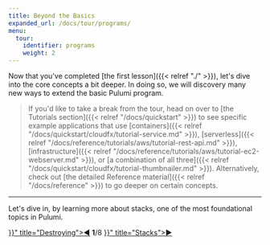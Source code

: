 ```yaml
---
title: Beyond the Basics
expanded_url: /docs/tour/programs/
menu:
  tour:
    identifier: programs
    weight: 2
---
```


Now that you've completed [the first lesson]({{< relref "./" >}}), let's dive into the core concepts a bit deeper.  In doing
so, we will discovery many new ways to extend the basic Pulumi program.

> If you'd like to take a break from the tour, head on over to [the Tutorials section]({{< relref "/docs/quickstart" >}}) to see specific
> example applications that use [containers]({{< relref "/docs/quickstart/cloudfx/tutorial-service.md" >}}),
> [serverless]({{< relref "/docs/reference/tutorials/aws/tutorial-rest-api.md" >}}), [infrastructure]({{< relref "/docs/reference/tutorials/aws/tutorial-ec2-webserver.md" >}}), or
> [a combination of all three]({{< relref "/docs/quickstart/cloudfx/tutorial-thumbnailer.md" >}}).  Alternatively, check out
> [the detailed Reference material]({{< relref "/docs/reference" >}}) to go deeper on certain concepts.

***

Let's dive in, by learning more about stacks, one of the most foundational topics in Pulumi.

<div class="tour-nav">
    <a class="tour-button enabled" href="{{< relref "basics-destroying.md" >}}" title="Destroying">◀</a>
    <span class="tour-index"><strong>1</strong>/8</span>
    <a class="tour-button enabled" href="{{< relref "programs-stacks.md" >}}" title="Stacks">▶</a>
</div>
